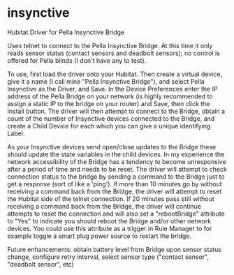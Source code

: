 # insynctive
Hubitat Driver for Pella Insynctive Bridge

Uses telnet to connect to the Pella Insynctive Bridge.  At this time it only reads sensor status (contact sensors and deadbolt sensors); no control is offered for Pella blinds (I don't have any to test).

To use, first load the driver onto your Hubitat.  Then create a virtual device, give it a name (I call mine "Pella Insynctive Bridge"), and select Pella Insynctive as the Driver, and Save.  In the Device Preferences enter the IP address of the Pella Bridge on your network (is highly recommended to assign a static IP to the bridge on your router) and Save, then click the Install button.  The driver will then attempt to connect to the Bridge, obtain a count of the number of Insynctive devices connected to the Bridge, and create a Child Device for each which you can give a unique identifying Label.

As your Insynctive devices send open/close updates to the Bridge these should update the state variables in the child devices.  In my experience the network accessibility of the Bridge has a tendency to become unresponsive after a period of time and needs to be reset.  The driver will attempt to check connection status to the bridge by sending a command to the Bridge just to get a response (sort of like a 'ping').  If more than 10 minutes go by without receiving a command back from the Bridge, the driver will attempt to reset the Hubitat side of the telnet connection.  If 20 minutes pass still without receiving a command back from the Bridge, the driver will continue attempts to reset the connection and will also set a "rebootBridge" attribute to "Yes" to indicate you should reboot the Bridge and/or other network devices.  You could use this attribute as a trigger in Rule Manager to for example toggle a smart plug power source to restart the bridge.

Future enhancements: obtain battery level from Bridge upon sensor status change, configure retry interval, select sensor type ("contact sensor", "deadbolt sensor", etc)
